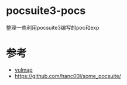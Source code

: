 # pocsuite3-pocs
整理一些利用pocsuite3编写的poc和exp

# 参考
- [vulmap](https://github.com/zhzyker/vulmap)
- https://github.com/hanc00l/some_pocsuite/
